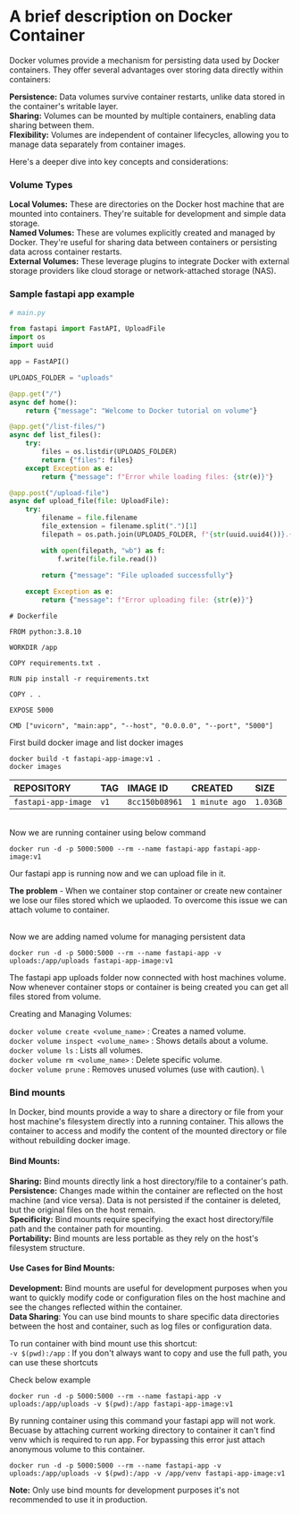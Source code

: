 # A brief description on Docker Container

Docker volumes provide a mechanism for persisting data used by Docker containers. They offer several advantages over storing data directly within containers:

**Persistence:** Data volumes survive container restarts, unlike data stored in the container's writable layer.
\
**Sharing:** Volumes can be mounted by multiple containers, enabling data sharing between them.
\
**Flexibility:** Volumes are independent of container lifecycles, allowing you to manage data separately from container images.

Here's a deeper dive into key concepts and considerations:

### Volume Types

**Local Volumes:** These are directories on the Docker host machine that are mounted into containers. They're suitable for development and simple data storage.
\
**Named Volumes:** These are volumes explicitly created and managed by Docker. They're useful for sharing data between containers or persisting data across container restarts.
\
**External Volumes:** These leverage plugins to integrate Docker with external storage providers like cloud storage or network-attached storage (NAS).

### Sample fastapi app example

```python 
# main.py

from fastapi import FastAPI, UploadFile
import os
import uuid

app = FastAPI()

UPLOADS_FOLDER = "uploads"

@app.get("/")
async def home():
    return {"message": "Welcome to Docker tutorial on volume"}

@app.get("/list-files/")
async def list_files():
    try:
        files = os.listdir(UPLOADS_FOLDER)
        return {"files": files}
    except Exception as e:
        return {"message": f"Error while loading files: {str(e)}"}

@app.post("/upload-file")
async def upload_file(file: UploadFile):
    try:
        filename = file.filename
        file_extension = filename.split(".")[1]
        filepath = os.path.join(UPLOADS_FOLDER, f"{str(uuid.uuid4())}.{file_extension}")

        with open(filepath, "wb") as f:
            f.write(file.file.read())

        return {"message": "File uploaded successfully"}
    
    except Exception as e:
        return {"message": f"Error uploading file: {str(e)}"}
```


```
# Dockerfile

FROM python:3.8.10

WORKDIR /app

COPY requirements.txt .

RUN pip install -r requirements.txt

COPY . .

EXPOSE 5000

CMD ["uvicorn", "main:app", "--host", "0.0.0.0", "--port", "5000"]
```

First build docker image and list docker images
```
docker build -t fastapi-app-image:v1 .
docker images
```

| REPOSITORY           |  TAG     | IMAGE ID       |  CREATED       |  SIZE    |
| :------------------- | :------- | :------------- |  :------------ | :------- |
| `fastapi-app-image`  |  `v1`    | `8cc150b08961` | `1 minute ago` | `1.03GB` |

\
Now we are running container using below command

```
docker run -d -p 5000:5000 --rm --name fastapi-app fastapi-app-image:v1
```
Our fastapi app is running now and we can upload file in it.


**The problem** -
When we container stop container or create new container we lose our files stored which we uplaoded. To overcome this issue we can attach volume to container.

\
Now we are adding named volume for managing persistent data 

```
docker run -d -p 5000:5000 --rm --name fastapi-app -v uploads:/app/uploads fastapi-app-image:v1
```

The fastapi app uploads folder now connected with host machines volume. Now whenever container stops or container is being created you can get all files stored from volume.


Creating and Managing Volumes:

`docker volume create <volume_name>` : Creates a named volume.
\
`docker volume inspect <volume_name>` : Shows details about a volume.
\
`docker volume ls` : Lists all volumes.
\
`docker volume rm <volume_name>` : Delete specific volume.
\
`docker volume prune` : Removes unused volumes (use with caution).
\


### Bind mounts

In Docker, bind mounts provide a way to share a directory or file from your host machine's filesystem directly into a running container. This allows the container to access and modify the content of the mounted directory or file without rebuilding docker image.

#### Bind Mounts:

**Sharing:** Bind mounts directly link a host directory/file to a container's path.
\
**Persistence:** Changes made within the container are reflected on the host machine (and vice versa). Data is not persisted if the container is deleted, but the original files on the host remain.
\
**Specificity:** Bind mounts require specifying the exact host directory/file path and the container path for mounting.
\
**Portability:** Bind mounts are less portable as they rely on the host's filesystem structure.

#### Use Cases for Bind Mounts:

**Development:** Bind mounts are useful for development purposes when you want to quickly modify code or configuration files on the host machine and see the changes reflected within the container.
\
**Data Sharing**: You can use bind mounts to share specific data directories between the host and container, such as log files or configuration data.


To run container with bind mount use this shortcut:
\
`-v $(pwd):/app` :  If you don't always want to copy and use the full path, you can use these shortcuts


Check below example
```
docker run -d -p 5000:5000 --rm --name fastapi-app -v uploads:/app/uploads -v $(pwd):/app fastapi-app-image:v1
```

By running container using this command your fastapi app will not work. Becuase by attaching current working directory to container it can't find venv which is required to run app. For bypassing this error just attach anonymous volume to this container.

```
docker run -d -p 5000:5000 --rm --name fastapi-app -v uploads:/app/uploads -v $(pwd):/app -v /app/venv fastapi-app-image:v1
```

**Note:** Only use bind mounts for development purposes it's not recommended to use it in production.
